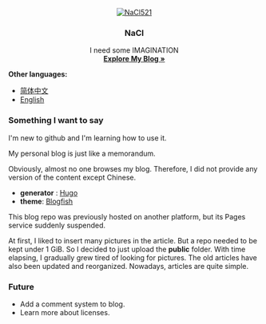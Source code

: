 <div align="center">

  [![NaCl521][user-logo]][blog-link]

  <h3>NaCl</h3>

  I need some IMAGINATION
  <br>
  <strong>[Explore My Blog »][blog-link]</strong>
  <br>
</div>

**Other languages:**

* [简体中文](README.md)
* [English](README.en.md)

### Something I want to say

I'm new to github and I'm learning how to use it.

My personal blog is just like a memorandum.

Obviously, almost no one browses my blog.
Therefore, I did not provide any version of the content except Chinese.

* **generator** : [Hugo][hugo-link]
* **theme**: [Blogfish][blowfish-link]

This blog repo was previously hosted on another platform, but its Pages service suddenly suspended.

At first, I liked to insert many pictures in the article.
But a repo needed to be kept under 1 GiB.
So I decided to just upload the **public** folder.
With time elapsing, I gradually grew tired of looking for pictures.
The old articles have also been updated and reorganized.
Nowadays, articles are quite simple.

### Future

* Add a comment system to blog.
* Learn more about licenses.

[blog-link]:      https://nacl521.github.io
[user-logo]:      https://avatars.githubusercontent.com/u/169966827

[hugo-link]:      https://gohugo.io
[blowfish-link]:  https://blowfish.page
